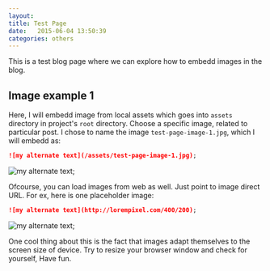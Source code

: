 ```yaml
---
layout: 
title: Test Page
date:   2015-06-04 13:50:39
categories: others
---
```


This is a test blog page where we can explore how to embedd images in the blog. 

## Image example 1

Here, I will embedd image from local assets which goes into `assets` directory in project's `root` directory. Choose a specific image, related to particular post. I chose to name the image `test-page-image-1.jpg`, which I will embedd as:

```markdown
![my alternate text](/assets/test-page-image-1.jpg);
``` 

![my alternate text](/assets/test-page-image-1.jpg);

Ofcourse, you can load images from web as well. Just point to image direct URL. For ex, here is one placeholder image:

```markdown
![my alternate text](http://lorempixel.com/400/200);
``` 

![my alternate text](http://lorempixel.com/400/200);

One cool thing about this is the fact that images adapt themselves to the screen size of device. Try to resize your browser window and check for yourself, Have fun.
